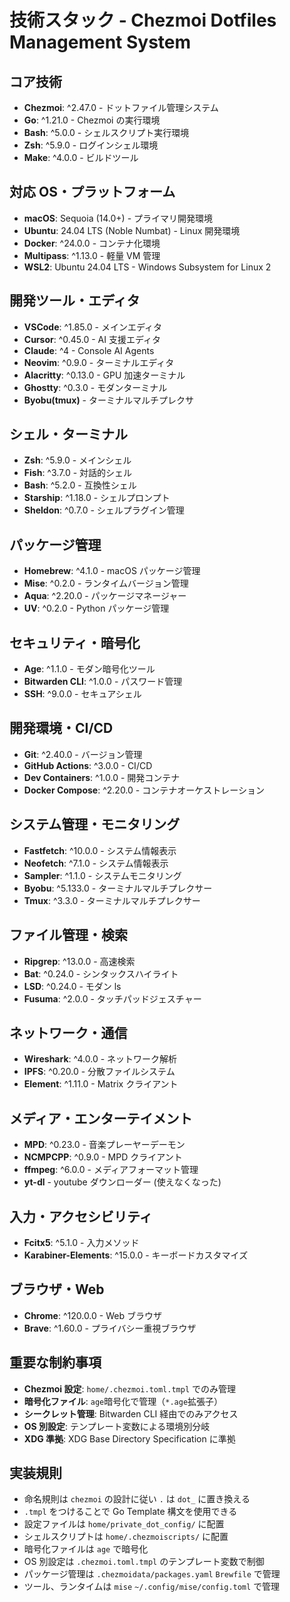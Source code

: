 # 技術スタック - Chezmoi Dotfiles Management System

## コア技術

- **Chezmoi**: ^2.47.0 - ドットファイル管理システム
- **Go**: ^1.21.0 - Chezmoi の実行環境
- **Bash**: ^5.0.0 - シェルスクリプト実行環境
- **Zsh**: ^5.9.0 - ログインシェル環境
- **Make**: ^4.0.0 - ビルドツール

## 対応 OS・プラットフォーム

- **macOS**: Sequoia (14.0+) - プライマリ開発環境
- **Ubuntu**: 24.04 LTS (Noble Numbat) - Linux 開発環境
- **Docker**: ^24.0.0 - コンテナ化環境
- **Multipass**: ^1.13.0 - 軽量 VM 管理
- **WSL2**: Ubuntu 24.04 LTS - Windows Subsystem for Linux 2

## 開発ツール・エディタ

- **VSCode**: ^1.85.0 - メインエディタ
- **Cursor**: ^0.45.0 - AI 支援エディタ
- **Claude**: ^4 - Console AI Agents
- **Neovim**: ^0.9.0 - ターミナルエディタ
- **Alacritty**: ^0.13.0 - GPU 加速ターミナル
- **Ghostty**: ^0.3.0 - モダンターミナル
- **Byobu(tmux)** - ターミナルマルチプレクサ

## シェル・ターミナル

- **Zsh**: ^5.9.0 - メインシェル
- **Fish**: ^3.7.0 - 対話的シェル
- **Bash**: ^5.2.0 - 互換性シェル
- **Starship**: ^1.18.0 - シェルプロンプト
- **Sheldon**: ^0.7.0 - シェルプラグイン管理

## パッケージ管理

- **Homebrew**: ^4.1.0 - macOS パッケージ管理
- **Mise**: ^0.2.0 - ランタイムバージョン管理
- **Aqua**: ^2.20.0 - パッケージマネージャー
- **UV**: ^0.2.0 - Python パッケージ管理

## セキュリティ・暗号化

- **Age**: ^1.1.0 - モダン暗号化ツール
- **Bitwarden CLI**: ^1.0.0 - パスワード管理
- **SSH**: ^9.0.0 - セキュアシェル

## 開発環境・CI/CD

- **Git**: ^2.40.0 - バージョン管理
- **GitHub Actions**: ^3.0.0 - CI/CD
- **Dev Containers**: ^1.0.0 - 開発コンテナ
- **Docker Compose**: ^2.20.0 - コンテナオーケストレーション

## システム管理・モニタリング

- **Fastfetch**: ^10.0.0 - システム情報表示
- **Neofetch**: ^7.1.0 - システム情報表示
- **Sampler**: ^1.1.0 - システムモニタリング
- **Byobu**: ^5.133.0 - ターミナルマルチプレクサー
- **Tmux**: ^3.3.0 - ターミナルマルチプレクサー

## ファイル管理・検索

- **Ripgrep**: ^13.0.0 - 高速検索
- **Bat**: ^0.24.0 - シンタックスハイライト
- **LSD**: ^0.24.0 - モダン ls
- **Fusuma**: ^2.0.0 - タッチパッドジェスチャー

## ネットワーク・通信

- **Wireshark**: ^4.0.0 - ネットワーク解析
- **IPFS**: ^0.20.0 - 分散ファイルシステム
- **Element**: ^1.11.0 - Matrix クライアント

## メディア・エンターテイメント

- **MPD**: ^0.23.0 - 音楽プレーヤーデーモン
- **NCMPCPP**: ^0.9.0 - MPD クライアント
- **ffmpeg**: ^6.0.0 - メディアフォーマット管理
- **yt-dl** - youtube ダウンローダー (使えなくなった)

## 入力・アクセシビリティ

- **Fcitx5**: ^5.1.0 - 入力メソッド
- **Karabiner-Elements**: ^15.0.0 - キーボードカスタマイズ

## ブラウザ・Web

- **Chrome**: ^120.0.0 - Web ブラウザ
- **Brave**: ^1.60.0 - プライバシー重視ブラウザ

## 重要な制約事項

- **Chezmoi 設定**: `home/.chezmoi.toml.tmpl` でのみ管理
- **暗号化ファイル**: `age`暗号化で管理（`*.age`拡張子）
- **シークレット管理**: Bitwarden CLI 経由でのみアクセス
- **OS 別設定**: テンプレート変数による環境別分岐
- **XDG 準拠**: XDG Base Directory Specification に準拠

## 実装規則

- 命名規則は `chezmoi` の設計に従い `.` は `dot_` に置き換える
- `.tmpl` をつけることで Go Template 構文を使用できる
- 設定ファイルは `home/private_dot_config/` に配置
- シェルスクリプトは `home/.chezmoiscripts/` に配置
- 暗号化ファイルは `age` で暗号化
- OS 別設定は `.chezmoi.toml.tmpl` のテンプレート変数で制御
- パッケージ管理は `.chezmoidata/packages.yaml` `Brewfile` で管理
- ツール、ランタイムは `mise` `~/.config/mise/config.toml` で管理
